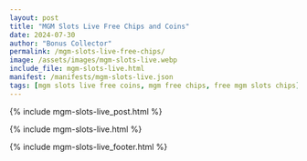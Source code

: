 ```yaml
---
layout: post
title: "MGM Slots Live Free Chips and Coins"
date: 2024-07-30
author: "Bonus Collector"
permalink: /mgm-slots-live-free-chips/
image: /assets/images/mgm-slots-live.webp
include_file: mgm-slots-live.html
manifest: /manifests/mgm-slots-live.json
tags: [mgm slots live free coins, mgm free chips, free mgm slots chips]
---
```


{% include mgm-slots-live_post.html %}

{% include mgm-slots-live.html %}

{% include mgm-slots-live_footer.html %}